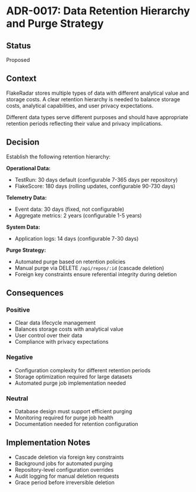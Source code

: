 # ADR-0017: Data Retention Hierarchy and Purge Strategy

## Status
Proposed

## Context
FlakeRadar stores multiple types of data with different analytical value and storage costs. A clear retention hierarchy is needed to balance storage costs, analytical capabilities, and user privacy expectations.

Different data types serve different purposes and should have appropriate retention periods reflecting their value and privacy implications.

## Decision
Establish the following retention hierarchy:

**Operational Data:**
- TestRun: 30 days default (configurable 7-365 days per repository)
- FlakeScore: 180 days (rolling updates, configurable 90-730 days)

**Telemetry Data:**
- Event data: 30 days (fixed, not configurable)
- Aggregate metrics: 2 years (configurable 1-5 years)

**System Data:**
- Application logs: 14 days (configurable 7-30 days)

**Purge Strategy:**
- Automated purge based on retention policies
- Manual purge via DELETE `/api/repos/:id` (cascade deletion)
- Foreign key constraints ensure referential integrity during deletion

## Consequences

### Positive
- Clear data lifecycle management
- Balances storage costs with analytical value
- User control over their data
- Compliance with privacy expectations

### Negative
- Configuration complexity for different retention periods
- Storage optimization required for large datasets
- Automated purge job implementation needed

### Neutral
- Database design must support efficient purging
- Monitoring required for purge job health
- Documentation needed for retention configuration

## Implementation Notes
- Cascade deletion via foreign key constraints
- Background jobs for automated purging
- Repository-level configuration overrides
- Audit logging for manual deletion requests
- Grace period before irreversible deletion